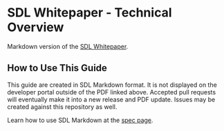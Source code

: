 # SDL Whitepaper - Technical Overview
Markdown version of the [SDL Whitepaper](https://d83tozu1c8tt6.cloudfront.net/media/resources/SmartDeviceLink_White_Paper.pdf).

## How to Use This Guide
This guide are created in SDL Markdown format. It is not displayed on the developer portal outside of the PDF linked above. Accepted pull requests will eventually make it into a new release and PDF update. Issues may be created against this repository as well.

Learn how to use SDL Markdown at the [spec page](https://github.com/smartdevicelink/sdl_markdown_spec).
